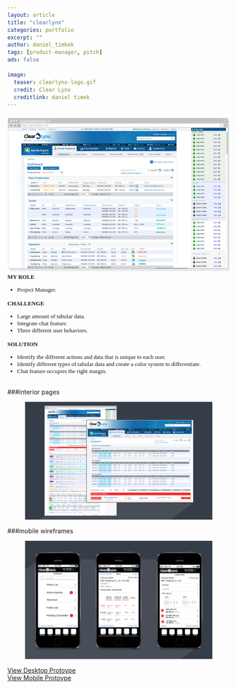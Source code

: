 ```yaml
---
layout: article
title: "clearlynx"
categories: portfolio
excerpt: ""
author: daniel_timkek
tags: [product-manager, pitch]
ads: false

image:
  teaser: clearlynx-logo.gif
  credit: Clear Lynx
  creditlink: daniel timek
---
```

<div style="width:100%; overflow: auto;">
	<div class="top-image"><img src="../../images/Clearlynx-Homepage.jpg" alt="teaser" itemprop="image" /></div>

<div class="desc"><span style="font-family: adelle-sans; font-size: 13px; font-weight:600;">MY ROLE</span><br>
<ul style="font-family: adelle-sans; font-size: 13px; font-weight:500;">
<li style="font-family: adelle-sans; font-size: 13px; font-weight:500;">Project Manager.</li>
</ul>
<span style="font-family: adelle-sans; font-size: 13px; font-weight:600;">CHALLENGE</span>
<ul style="font-family: adelle-sans; font-size: 13px; font-weight:500;">
<li style="font-family: adelle-sans; font-size: 13px; font-weight:500;">Large amount of tabular data.</li>
<li style="font-family: adelle-sans; font-size: 13px; font-weight:500;">Integrate chat feature.</li>
<li style="font-family: adelle-sans; font-size: 13px; font-weight:500;">Three different user behaviors.</li>
</ul>
<span style="font-family: adelle-sans; font-size: 13px; font-weight:600;">SOLUTION</span>
<ul style="font-family: adelle-sans; font-size: 13px; font-weight:500;">
<li style="font-family: adelle-sans; font-size: 13px; font-weight:500;">Identify the different actions and data that is unique to each user.</li>
<li style="font-family: adelle-sans; font-size: 13px; font-weight:500;">Identify different types of tabular data and create a color system to differentiate.</li>
<li style="font-family: adelle-sans; font-size: 13px; font-weight:500;">Chat feature occupies the right margin.</li>
</ul>
</div>
</div>
<br>
###interior pages
<figure>
     <img src="../../images/Clearlynx-Pages.jpg" alt="clearlynx-pages">
</figure>
###mobile wireframes
<figure>
     <img src="../../images/ClearLynx-Pages-Mobile-Wireframes.jpg" alt="clearlynx-pages">
</figure>

<a href="http://app.mockflow.com/view/c3eb80852208c8ffda771ddf112f0cc1" target="_blank">View Desktop Protoype</a><br>
<a href="http://app.mockflow.com/view/09E905A55F0DE44F910699CF256C1C48" target="_blank">View Mobile Protoype</a>